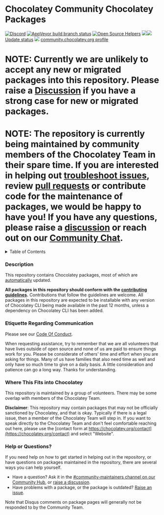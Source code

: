 # Chocolatey Community Chocolatey Packages

[![Discord](https://img.shields.io/discord/778552361454141460?logo=Discord)](https://ch0.co/community)
[![AppVeyor build branch status](https://img.shields.io/appveyor/ci/chocolateycommunity/chocolatey-packages/master.svg?logo=appveyor)](https://ci.appveyor.com/project/chocolateycommunity/chocolatey-packages)
[![Open Source Helpers](https://www.codetriage.com/chocolatey-community/chocolatey-coreteampackages/badges/users.svg)](https://www.codetriage.com/chocolatey-community/chocolatey-coreteampackages)
[![](http://transparent-favicon.info/favicon.ico)](#)[![](http://transparent-favicon.info/favicon.ico)](#)
[Update status](https://gist.github.com/choco-bot/4bdeeb99f084db66ab47d2afebe95c8e)
[![](http://transparent-favicon.info/favicon.ico)](#)
[community.chocolatey.org profile](https://community.chocolatey.org/profiles/chocolatey-community)

# NOTE: Currently we are unlikely to accept any new or migrated packages into this repository. Please raise a [Discussion](https://github.com/chocolatey-community/chocolatey-packages/discussions) if you have a strong case for new or migrated packages.
# NOTE: The repository is currently being maintained by community members of the Chocolatey Team in their spare time. If you are interested in helping out [troubleshoot issues](https://github.com/chocolatey-community/chocolatey-packages/issues), review [pull requests](https://github.com/chocolatey-community/chocolatey-packages/pulls) or contribute code for the maintenance of packages, we would be happy to have you! If you have any questions, please raise a [discussion](https://github.com/chocolatey-community/chocolatey-packages/discussions) or reach out on our [Community Chat](https://ch0.co/community).

<!-- markdownlint-disable -->
<!-- START doctoc generated TOC please keep comment here to allow auto update -->
<!-- DON'T EDIT THIS SECTION, INSTEAD RE-RUN doctoc TO UPDATE -->
<details>
<summary>Table of Contents</summary>

- [Description](#description)
- [Etiquette Regarding Communication](#etiquette-regarding-communication)
- [Where This Fits into Chocolatey](#where-this-fits-into-chocolatey)
- [Help or Questions?](#help-or-questions)

</details>
<!-- END doctoc generated TOC please keep comment here to allow auto update -->

<!-- markdownlint-enable -->

### Description

This repository contains Chocolatey packages, most of which are [automatically](https://docs.chocolatey.org/en-us/create/automatic-packages) updated.

**All packages in this repository should conform with the [contributing guidelines](CONTRIBUTING.md).** Contributions that follow the guidelines are welcome.
All packages in this repository are expected to be installable with any version of Chocolatey CLI being made available in the past 12 months, unless a dependency on Chocolatey CLI has been added.

### Etiquette Regarding Communication

Please see our [Code Of Conduct](https://github.com/chocolatey-community/.github/blob/main/CODE_OF_CONDUCT.md).

When requesting assistance, try to remember that we are all volunteers that have lives outside of open source and none of us are paid to ensure things work for you. Please be considerate of others' time and effort when you are asking for things. Many of us have families that also need time as well and only have so much time to give on a daily basis. A little consideration and patience can go a long way. Thanks for understanding.

### Where This Fits into Chocolatey

This repository is maintained by a group of volunteers. There may be some overlap with members of the Chocolatey Team.

**Disclaimer**: This repository may contain packages that may not be officially sanctioned by Chocolatey, and that is okay. Typically if there is a legal issue, then a member of the Chocolatey Team will step in. If you want to speak directly to the Chocolatey Team and don't feel comfortable reaching out here, please use the [contact form at https://chocolatey.org/contact](https://chocolatey.org/contact) and select "Website".

### Help or Questions?

If you need help on how to get started in helping out in the repository, or have questions on packages maintained in the repository, there are several ways you can help yourself.

- Have a question? Ask it in the [#community-maintainers channel on our Community Hub](https://ch0.co/community), or [raise a discussion](https://github.com/chocolatey-community/chocolatey-packages/discussions).
- Have problems with a package, or the package is outdated? [Raise an issue](https://github.com/chocolatey-community/chocolatey-packages/issues).

Note that Disqus comments on package pages will generally not be responded to by the Community Team.
